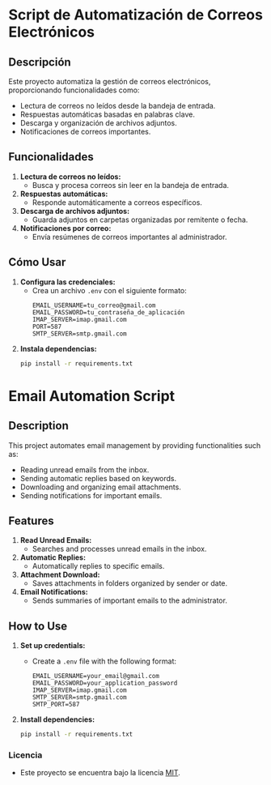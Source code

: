 # Script de Automatización de Correos Electrónicos

## Descripción
Este proyecto automatiza la gestión de correos electrónicos, proporcionando funcionalidades como:
- Lectura de correos no leídos desde la bandeja de entrada.
- Respuestas automáticas basadas en palabras clave.
- Descarga y organización de archivos adjuntos.
- Notificaciones de correos importantes.

## Funcionalidades
1. **Lectura de correos no leídos:**
   - Busca y procesa correos sin leer en la bandeja de entrada.
2. **Respuestas automáticas:**
   - Responde automáticamente a correos específicos.
3. **Descarga de archivos adjuntos:**
   - Guarda adjuntos en carpetas organizadas por remitente o fecha.
4. **Notificaciones por correo:**
   - Envía resúmenes de correos importantes al administrador.

## Cómo Usar
1. **Configura las credenciales:**
   - Crea un archivo `.env` con el siguiente formato:
     ```plaintext
     EMAIL_USERNAME=tu_correo@gmail.com
     EMAIL_PASSWORD=tu_contraseña_de_aplicación
     IMAP_SERVER=imap.gmail.com
     PORT=587
     SMTP_SERVER=smtp.gmail.com
     ```
2. **Instala dependencias:**
   ```bash
   pip install -r requirements.txt


# Email Automation Script

## Description
This project automates email management by providing functionalities such as:
- Reading unread emails from the inbox.
- Sending automatic replies based on keywords.
- Downloading and organizing email attachments.
- Sending notifications for important emails.

## Features
1. **Read Unread Emails:**
   - Searches and processes unread emails in the inbox.
2. **Automatic Replies:**
   - Automatically replies to specific emails.
3. **Attachment Download:**
   - Saves attachments in folders organized by sender or date.
4. **Email Notifications:**
   - Sends summaries of important emails to the administrator.

## How to Use
1. **Set up credentials:**
   - Create a `.env` file with the following format:
     ```plaintext
     EMAIL_USERNAME=your_email@gmail.com
     EMAIL_PASSWORD=your_application_password
     IMAP_SERVER=imap.gmail.com
     SMTP_SERVER=smtp.gmail.com
     SMTP_PORT=587
     ```

2. **Install dependencies:**
   ```bash
   pip install -r requirements.txt

### Licencia    
- Este proyecto se encuentra bajo la licencia [MIT](https://github.com/kutu94/automation-templates/blob/main/LICENSE).
